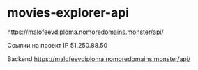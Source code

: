 # movies-explorer-api
https://malofeevdiploma.nomoredomains.monster/api/

Ссылки на проект
IP 51.250.88.50

Backend https://malofeevdiploma.nomoredomains.monster/api/
